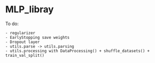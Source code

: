 # MLP_libray

To do:

	- regularizer
	- EarlyStopping save weights
	- Dropout layer
	- utils.parse -> utils.parsing
	- utils.processing with DataProcessing() + shuffle_datasets() + train_val_split()